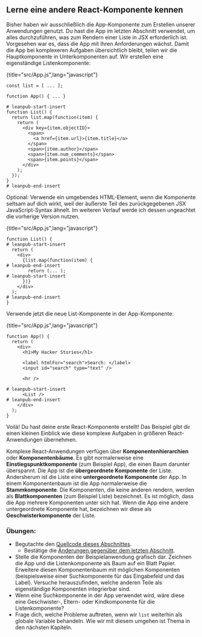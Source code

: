 ## Lerne eine andere React-Komponente kennen

Bisher haben wir ausschließlich die App-Komponente zum Erstellen unserer Anwendungen genutzt. Du hast die App im letzten Abschnitt verwendet, um alles durchzuführen, was zum Rendern einer Liste in JSX erforderlich ist. Vorgesehen war es, dass die App mit Ihren Anforderungen wächst. Damit die App bei komplexeren Aufgaben übersichtlich bleibt, teilen wir die Hauptkomponente in Unterkomponenten auf. Wir erstellen eine eigenständige Listenkomponente:

{title="src/App.js",lang="javascript"}
~~~~~~~
const list = [ ... ];

function App() { ... }

# leanpub-start-insert
function List() {
  return list.map(function(item) {
    return (
      <div key={item.objectID}>
        <span>
          <a href={item.url}>{item.title}</a>
        </span>
        <span>{item.author}</span>
        <span>{item.num_comments}</span>
        <span>{item.points}</span>
      </div>
    );
  });
}
# leanpub-end-insert
~~~~~~~

Optional: Verwende ein umgebendes HTML-Element, wenn die Komponente seltsam auf dich wirkt, weil der äußerste Teil des zurückgegebenen JSX JavaScript-Syntax ähnelt. Im weiteren Verlauf werde ich dessen ungeachtet die vorherige Version nutzen.

{title="src/App.js",lang="javascript"}
~~~~~~~
function List() {
# leanpub-start-insert
  return (
    <div>
      {list.map(function(item) {
# leanpub-end-insert
        return (... );
# leanpub-start-insert
      })}
    </div>
  );
# leanpub-end-insert
}
~~~~~~~

Verwende jetzt die neue List-Komponente in der App-Komponente:

{title="src/App.js",lang="javascript"}
~~~~~~~
function App() {
  return (
    <div>
      <h1>My Hacker Stories</h1>

      <label htmlFor="search">Search: </label>
      <input id="search" type="text" />

      <hr />

# leanpub-start-insert
      <List />
# leanpub-end-insert
    </div>
  );
}
~~~~~~~

Voilà! Du hast deine erste React-Komponente erstellt! Das Beispiel gibt dir einen kleinen Einblick wie diese komplexe Aufgaben in größeren React-Anwendungen übernehmen.

Komplexe React-Anwendungen verfügen über **Komponentenhierarchien** oder **Komponentenbäume**. Es gibt normalerweise eine **Einstiegspunktkomponente** (zum Beispiel App), die einen Baum darunter überspannt. Die App ist die **übergeordnete Komponente** der Liste. Andersherum ist die Liste eine **untergeordnete Komponente** der App. In einem Komponentenbaum ist die App normalerweise die **Stammkomponente**. Die Komponenten, die keine anderen rendern, werden als **Blattkomponenten** (zum Beispiel Liste) bezeichnet. Es ist möglich, dass die App mehrere Komponenten unter sich hat. Wenn die App eine andere untergeordnete Komponente hat, bezeichnen wir diese als **Geschwisterkomponente** der Liste.

### Übungen:

* Begutachte den [Quellcode dieses Abschnittes](https://codesandbox.io/s/github/the-road-to-learn-react/hacker-stories/tree/hs/Meet-another-React-Component).
  * Bestätige die [Änderungen gegenüber dem letzten Abschnitt](https://github.com/the-road-to-learn-react/hacker-stories/compare/hs/Lists-in-React...hs/Meet-another-React-Component?expand=1).
* Stelle die Komponenten der Beispielanwendung grafisch dar. Zeichnen die App und die Listenkomponente als Baum auf ein Blatt Papier. Erweitere diesen Komponentenbaum mit möglichen Komponenten (beispielsweise einer Suchkomponente für das Eingabefeld und das Label). Versuche herauszufinden, welche anderen Teile als eigenständige Komponenten integrierbar sind.
* Wenn eine Suchkomponente in der App verwendet wird, wäre diese eine Geschwister-, Eltern- oder Kindkomponente für die Listenkomponente?
* Frage dich, welche Probleme auftreten, wenn wir `list` weiterhin als globale Variable behandeln. Wie wir mit diesem umgehen ist Thema in den nächsten Kapiteln.
